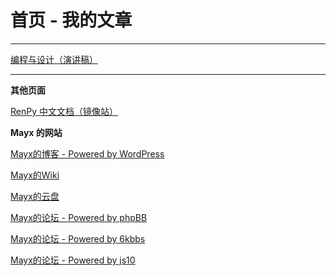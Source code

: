 # 首页 - 我的文章

 * * *

[编程与设计（演讲稿）](./docs/Coding.html)   

 * * *
 
**其他页面** 
 
 [RenPy 中文文档（镜像站）](./RenPy_Docs_CHS/RenPy/)   

**Mayx 的网站**
 
[Mayx的博客 - Powered by WordPress](http://mayx.my-board.org/)   

[Mayx的Wiki](http://mayxwiki.my-style.in/)   

[Mayx的云盘](http://mayxdisk.is-best.net/)   

[Mayx的论坛 - Powered by phpBB](http://mayxbbs.my-board.org/)   

[Mayx的论坛 - Powered by 6kbbs](http://mayx.poorwebmaster.com/)   

[Mayx的论坛 - Powered by js10](http://mayx.3vcm.net/)   
